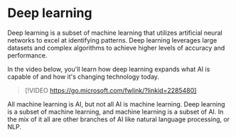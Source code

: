 # Deep learning

Deep learning is a subset of machine learning that utilizes artificial neural networks to excel at identifying patterns. Deep learning leverages large datasets and complex algorithms to achieve higher levels of accuracy and performance.

In the video below, you'll learn how deep learning expands what AI is capable of and how it's changing technology today.

> [!VIDEO https://go.microsoft.com/fwlink/?linkid=2285480]

All machine learning is AI, but not all AI is machine learning. Deep learning is a subset of machine learning, and machine learning is a subset of AI. In the mix of it all are other branches of AI like natural language processing, or NLP.  
